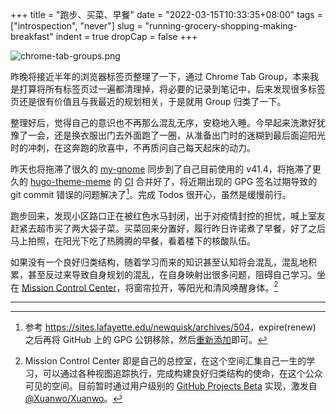 +++
title = "跑步、买菜、早餐"
date = "2022-03-15T10:33:35+08:00"
tags = ["introspection", "never"]
slug = "running-grocery-shopping-making-breakfast"
indent = true
dropCap = false
+++

![chrome-tab-groups.png](/images/chrome-tab-groups.png)

昨晚将接近半年的浏览器标签页整理了一下，通过 Chrome Tab Group，本来我是打算将所有标签页过一遍都清理掉，将必要的记录到笔记中，后来发现很多标签页还是很有价值且与我最近的规划相关，于是就用 Group 归类了一下。

整理好后，觉得自己的意识也不再那么混乱无序，安稳地入睡。今早起来洗漱好犹豫了一会，还是换衣服出门去外面跑了一圈，从准备出门时的迷糊到最后面迎阳光时的冲刺，在这奔跑的欣喜中，不再质问自己每天起床的动力。

昨天也将拖滞了很久的 [my-gnome](https://github.com/reuixiy/my-gnome) 同步到了自己目前使用的 v41.4，将拖滞了更久的 [hugo-theme-meme](https://github.com/reuixiy/hugo-theme-meme) 的 [CI](https://github.com/reuixiy/hugo-theme-meme/commit/8e0d1b56a711ed26495465283ba12ed55ad15d8b) 合并好了，将近期出现的 GPG 签名过期导致的 git commit 错误的问题解决了[^1]。完成 Todos 很开心，虽然是缓慢前行。

跑步回来，发现小区路口正在被红色水马封闭，出于对疫情封控的担忧，喊上室友赶紧去超市买了两大袋子菜。买菜回来分置好，履行昨日许诺煮了早餐，好了之后马上拍照，在阳光下吃了热腾腾的早餐，看着楼下的核酸队伍。

如果没有一个良好归类结构，随着学习而来的知识甚至认知将会混乱，混乱地积累，甚至反过来导致自身规划的混乱，在自身映射出很多问题，阻碍自己学习。坐在 [Mission Control Center](https://github.com/users/reuixiy/projects/1/views/1)，将窗帘拉开，等阳光和清风唤醒身体。[^2]

---

[^1]: 参考 <https://sites.lafayette.edu/newquisk/archives/504>，expire(renew) 之后再将 GitHub 上的 GPG 公钥移除，然后[重新添加](https://docs.github.com/en/authentication/troubleshooting-commit-signature-verification/updating-an-expired-gpg-key)即可。
[^2]: Mission Control Center 即是自己的总控室，在这个空间汇集自己一生的学习，可以通过各种视图追踪执行，完成构建良好归类结构的使命，在这个公众可见的空间。目前暂时通过用户级别的 [GitHub Projects Beta](https://docs.github.com/en/issues/trying-out-the-new-projects-experience) 实现，激发自 [@Xuanwo/Xuanwo](https://github.com/Xuanwo/Xuanwo)。
